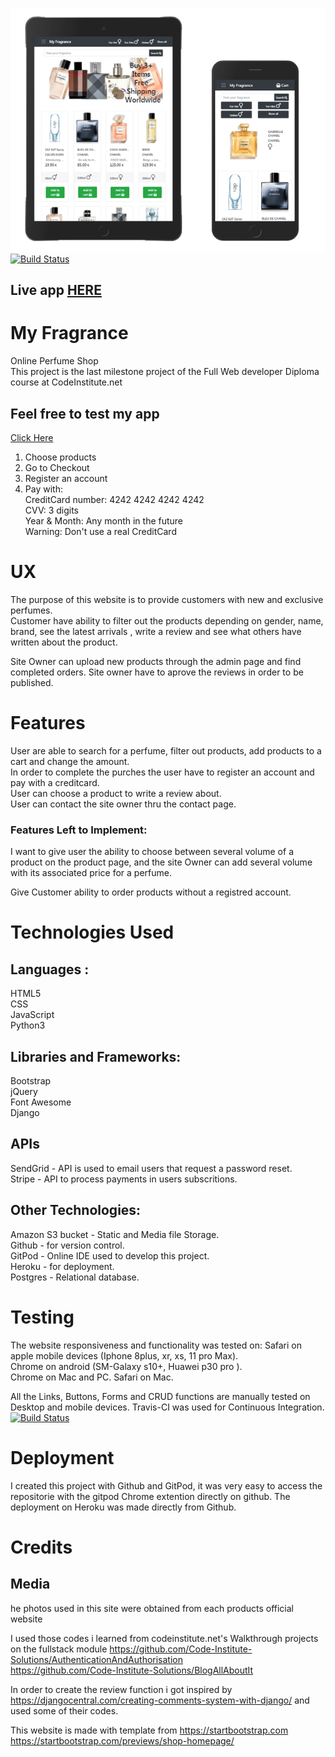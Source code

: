 ![Mobile and Ipad View](wireframes_mockups/ipadIphone.png?raw=true)
[![Build Status](https://travis-ci.com/Rawa08/FullstackWithDjango.svg?branch=master)](https://travis-ci.com/Rawa08/FullstackWithDjango)

## Live app  [HERE](https://myfragrance.herokuapp.com/)


# My Fragrance
Online Perfume Shop  
This project is the last milestone project of the Full Web developer Diploma course at CodeInstitute.net

## Feel free to test my app 
[Click Here](https://myfragrance.herokuapp.com/)
1. Choose products
2. Go to Checkout
3. Register an account
4. Pay with:  
 CreditCard number: 4242 4242 4242 4242  
 CVV: 3 digits   
 Year & Month: Any month in the future   
 Warning: Don't use a real CreditCard   

 # UX
 
The purpose of this website is to provide customers with new and exclusive perfumes.   
Customer have ability to filter out the products depending on gender, name, brand, see the latest arrivals , write a review and see what others have written about the product.

Site Owner can upload new products through the admin page and find completed orders. 
Site owner have to aprove the reviews in order to be published.

# Features
User are able to search for a perfume, filter out products, add products to a cart and change the amount.   
In order to complete the purches the user have to register an account and pay with a creditcard.  
User can choose a product to write a review about.   
User can contact the site owner thru the contact page.

### Features Left to Implement:
I want to give  user the ability to choose between several volume of a product on the product page, 
and the site Owner can add several volume with its associated price for a perfume.

Give Customer ability to order products without a registred account.

# Technologies Used
## Languages : 
HTML5   
CSS   
JavaScript   
Python3   
## Libraries and Frameworks: 
Bootstrap   
jQuery   
Font Awesome   
Django  
## APIs
SendGrid - API is used to email users that request a password reset.  
Stripe - API to process payments in users subscritions.

## Other Technologies:
Amazon S3 bucket - Static and Media file Storage.  
Github - for version control.  
GitPod - Online IDE used to develop this project.  
Heroku - for deployment.  
Postgres - Relational database.  


# Testing
The website responsiveness and functionality was tested on:
Safari on apple mobile devices (Iphone 8plus, xr, xs, 11 pro Max).  
Chrome on android (SM-Galaxy s10+, Huawei p30 pro ).  
Chrome on Mac and PC.
Safari on Mac.

All the Links, Buttons, Forms and CRUD functions are manually tested on Desktop and mobile devices.
Travis-CI was used for Continuous Integration. [![Build Status](https://travis-ci.com/Rawa08/FullstackWithDjango.svg?branch=master)](https://travis-ci.com/Rawa08/FullstackWithDjango)


# Deployment
I created this project with Github and GitPod, it was very easy to access the repositorie with the gitpod Chrome extention directly on github.
The deployment on Heroku was made directly from Github.









# Credits

## Media
 he photos used in this site were obtained from each products official website  

I used those codes i learned from codeinstitute.net's Walkthrough projects on the fullstack module
https://github.com/Code-Institute-Solutions/AuthenticationAndAuthorisation  
https://github.com/Code-Institute-Solutions/BlogAllAboutIt  

In order to create the review function i  got inspired by https://djangocentral.com/creating-comments-system-with-django/
and used some of their codes.

This website is made with template from https://startbootstrap.com  
https://startbootstrap.com/previews/shop-homepage/